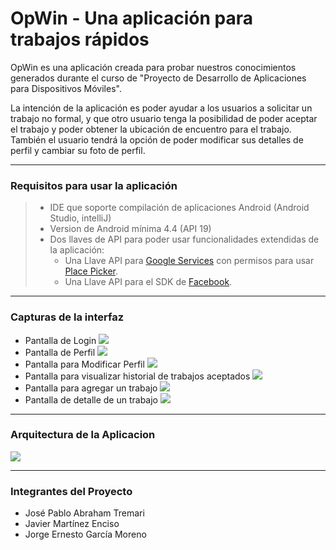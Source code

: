 OpWin - Una aplicación para trabajos rápidos
===================

OpWin es una aplicación creada para probar nuestros conocimientos generados durante el curso de "Proyecto de Desarrollo de Aplicaciones para Dispositivos Móviles".

La intención de la aplicación es poder ayudar a los usuarios a solicitar un trabajo no formal, y que otro usuario tenga la posibilidad de poder aceptar el trabajo y poder obtener la ubicación de encuentro para el trabajo. También el usuario tendrá la opción de poder modificar sus detalles de perfil y cambiar su foto de perfil.


----------

### **Requisitos para usar la aplicación**


> - IDE que soporte compilación de aplicaciones Android (Android Studio, intelliJ)
> - Version de Android mínima 4.4 (API 19)
> - Dos llaves de API para poder usar funcionalidades extendidas de la aplicación:
>	 - Una Llave API para [Google Services][9] con permisos para usar [Place Picker][10].
>	 - Una Llave API para el SDK de [Facebook][11].


----------

### **Capturas de la interfaz**

- Pantalla de Login
![](http://trabajosweb.azurewebsites.net/images/gitmd/img01s.png)
- Pantalla de Perfil
![](http://trabajosweb.azurewebsites.net/images/gitmd/img02s.png)
- Pantalla para Modificar Perfil
![](http://trabajosweb.azurewebsites.net/images/gitmd/img03s.png)
- Pantalla para visualizar historial de trabajos aceptados
![](http://trabajosweb.azurewebsites.net/images/gitmd/img04s.png)
- Pantalla para agregar un trabajo
![](http://trabajosweb.azurewebsites.net/images/gitmd/img05s.png)
- Pantalla de detalle de un trabajo
![](http://trabajosweb.azurewebsites.net/images/gitmd/img06s.png)

-----------

### **Arquitectura de la Aplicacion**

![](http://trabajosweb.azurewebsites.net/images/gitmd/aa2.png)

-----------
### **Integrantes del Proyecto**

 - José Pablo Abraham Tremari
 - Javier Martínez Enciso
 - Jorge Ernesto García Moreno


  [9]: https://console.developers.google.com/apis/
  [10]: https://developers.google.com/places/android-api/placepicker
  [11]: https://developers.facebook.com/docs/android/getting-started/

